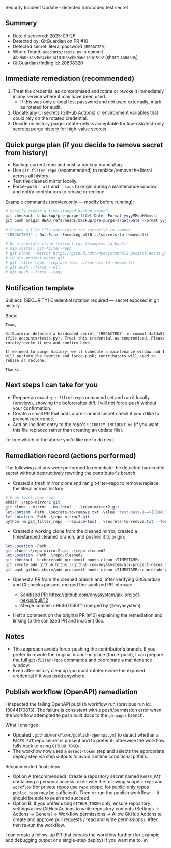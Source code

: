Security Incident Update - detected hardcoded test secret

Summary
-------
- Date discovered: 2025-09-26
- Detected by: GitGuardian on PR #10
- Detected secret: literal password `[REDACTED]`
- Where found: `accounts/tests.py` in commit `4a8da053a535b4cbe941010a5cb6da6e1c8c7892` (short: `4a8da05`)
- GitGuardian finding id: 20808320

Immediate remediation (recommended)
----------------------------------
1) Treat the credential as compromised and rotate or revoke it immediately in any service where it may have been used.
   - If this was only a local test password and not used externally, mark as rotated for audit.
2) Update any CI secrets (GitHub Actions) or environment variables that could rely on the rotated credential.
3) Decide on history purge: rotate-only is acceptable for low-risk/test-only secrets; purge history for high-value secrets.

Quick purge plan (if you decide to remove secret from history)
-------------------------------------------------------------
- Backup current repo and push a backup branch/tag.
- Use `git-filter-repo` (recommended) to replace/remove the literal across all history.
- Test the cleaned mirror locally.
- Force-push `--all` and `--tags` to origin during a maintenance window and notify contributors to rebase or reclone.

Example commands (preview only — modify before running):

```powershell
# Locally create a time-stamped backup branch
git checkout -b backup/pre-purge-$(Get-Date -Format yyyyMMddHHmmss)
git push origin HEAD:refs/heads/backup/pre-purge-$(Get-Date -Format yyyyMMddHHmmss)

# Create a list file containing the secret(s) to remove
"[REDACTED]" | Out-File -Encoding utf8 ..\secrets-to-remove.txt

# On a separate clone (mirror) run (examples in bash):
# pip install git-filter-repo
# git clone --mirror https://github.com/enyasystem/alx-project-nexus.git
# cd alx-project-nexus.git
# git filter-repo --replace-text ../secrets-to-remove.txt
# git push --force --all
# git push --force --tags
```

Notification template
---------------------
Subject: [SECURITY] Credential rotation required — secret exposed in git history

Body:

```
Team,

GitGuardian detected a hardcoded secret `[REDACTED]` in commit 4a8da05 (file accounts/tests.py). Treat this credential as compromised. Please rotate/revoke it now and confirm here.

If we need to purge history, we'll schedule a maintenance window and I will perform the rewrite and force-push; contributors will need to rebase or reclone.

Thanks.
```

Next steps I can take for you
----------------------------
- Prepare an exact `git-filter-repo` command set and run it locally (preview), showing the before/after diff. I will not force-push without your confirmation.
- Create a small PR that adds a pre-commit secret check if you'd like to prevent recurrence.
- Add an incident entry to the repo's `SECURITY_INCIDENT.md` (if you want this file replaced rather than creating an update file).

Tell me which of the above you'd like me to do next.

Remediation record (actions performed)
-------------------------------------
The following actions were performed to remediate the detected hardcoded secret without destructively rewriting the contributor's branch.

- Created a fresh mirror clone and ran git-filter-repo to remove/replace the literal across history:

```powershell
# From local repo root
mkdir .\repo-mirror2.git
git clone --mirror --no-local . .\repo-mirror2.git
Set-Content -Path .\secrets-to-remove.txt -Value "test-pass-1==>[REDACTED]"
Set-Location -Path .\repo-mirror2.git
python -m git_filter_repo --replace-text ..\secrets-to-remove.txt --force
```

- Created a working clone from the cleaned mirror, created a timestamped cleaned branch, and pushed it to origin:

```powershell
Set-Location -Path ..
git clone .\repo-mirror2.git .\repo-cleaned2
Set-Location -Path .\repo-cleaned2
git checkout -b chore/add-precommit-hooks-clean-<TIMESTAMP>
git remote add github https://github.com/enyasystem/alx-project-nexus.git
git push github chore/add-precommit-hooks-clean-<TIMESTAMP>:chore/add-precommit-hooks-clean-<TIMESTAMP>
```

- Opened a PR from the cleaned branch and, after verifying GitGuardian and CI checks passed, merged the sanitized PR into `main`.

   - Sanitized PR: https://github.com/enyasystem/alx-project-nexus/pull/12
   - Merge commit: c963671583f1 (merged by @enyasystem)

- I left a comment on the original PR (#10) explaining the remediation and linking to the sanitized PR and incident doc.

Notes
-----
- This approach avoids force-pushing the contributor's branch. If you prefer to rewrite the original branch in place (force-push), I can prepare the full `git-filter-repo` commands and coordinate a maintenance window.
- Even after history cleanup you must rotate/revoke the exposed credential if it was used anywhere.

Publish workflow (OpenAPI) remediation
-------------------------------------
I inspected the failing OpenAPI publish workflow run (previous run id: 18044170813). The failure is consistent with a push/permission error when the workflow attempted to push built docs to the `gh-pages` branch.

What I changed
- Updated `.github/workflows/publish-openapi.yml` to detect whether a `PAGES_PAT` repo secret is present and to prefer it; otherwise the workflow falls back to using `GITHUB_TOKEN`.
- The workflow now uses a `detect-token` step and selects the appropriate deploy step via step outputs to avoid runtime conditional pitfalls.

Recommended final steps
- Option A (recommended): Create a repository secret named `PAGES_PAT` containing a personal access token with the following scopes: `repo` and `workflow` (for private repos use `repo` scope; for public-only repos `public_repo` may be sufficient). Then re-run the publish workflow — it should be able to push and succeed.
- Option B: If you prefer using `GITHUB_TOKEN` only, ensure repository settings allow GitHub Actions to write repository contents (Settings → Actions → General → Workflow permissions → Allow GitHub Actions to create and approve pull requests / read and write permissions). After that re-run the workflow.

I can create a follow-up PR that tweaks the workflow further (for example add debugging output or a single-step deploy) if you want me to.
\n
